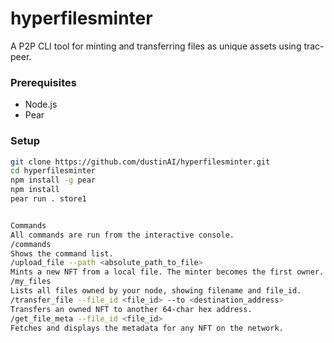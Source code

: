 # hyperfilesminter

A P2P CLI tool for minting and transferring files as unique assets using trac-peer.

### Prerequisites

- Node.js
- Pear

### Setup

```bash
git clone https://github.com/dustinAI/hyperfilesminter.git
cd hyperfilesminter
npm install -g pear
npm install
pear run . store1


Commands
All commands are run from the interactive console.
/commands
Shows the command list.
/upload_file --path <absolute_path_to_file>
Mints a new NFT from a local file. The minter becomes the first owner. A JSON receipt is created locally in the /receipts directory.
/my_files
Lists all files owned by your node, showing filename and file_id.
/transfer_file --file_id <file_id> --to <destination_address>
Transfers an owned NFT to another 64-char hex address.
/get_file_meta --file_id <file_id>
Fetches and displays the metadata for any NFT on the network.
